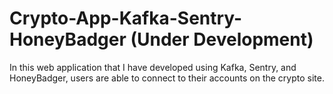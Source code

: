 # Crypto-App-Kafka-Sentry-HoneyBadger (Under Development)
In this web application that I have developed using Kafka, Sentry, and HoneyBadger, users are able to connect to their accounts on the crypto site.
